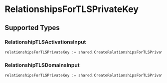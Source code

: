 # RelationshipsForTLSPrivateKey


## Supported Types

### RelationshipTLSActivationsInput

```go
relationshipsForTLSPrivateKey := shared.CreateRelationshipsForTLSPrivateKeyRelationshipTLSActivationsInput(components.RelationshipTLSActivationsInput{/* values here */})
```

### RelationshipTLSDomainsInput

```go
relationshipsForTLSPrivateKey := shared.CreateRelationshipsForTLSPrivateKeyRelationshipTLSDomainsInput(components.RelationshipTLSDomainsInput{/* values here */})
```

